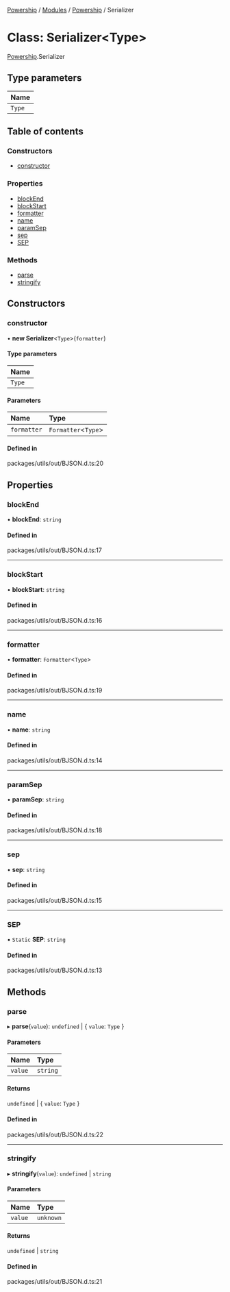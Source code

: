 [Powership](../README.md) / [Modules](../modules.md) / [Powership](../modules/Powership.md) / Serializer

# Class: Serializer<Type\>

[Powership](../modules/Powership.md).Serializer

## Type parameters

| Name |
| :------ |
| `Type` |

## Table of contents

### Constructors

- [constructor](Powership.Serializer.md#constructor)

### Properties

- [blockEnd](Powership.Serializer.md#blockend)
- [blockStart](Powership.Serializer.md#blockstart)
- [formatter](Powership.Serializer.md#formatter)
- [name](Powership.Serializer.md#name)
- [paramSep](Powership.Serializer.md#paramsep)
- [sep](Powership.Serializer.md#sep)
- [SEP](Powership.Serializer.md#sep-1)

### Methods

- [parse](Powership.Serializer.md#parse)
- [stringify](Powership.Serializer.md#stringify)

## Constructors

### constructor

• **new Serializer**<`Type`\>(`formatter`)

#### Type parameters

| Name |
| :------ |
| `Type` |

#### Parameters

| Name | Type |
| :------ | :------ |
| `formatter` | `Formatter`<`Type`\> |

#### Defined in

packages/utils/out/BJSON.d.ts:20

## Properties

### blockEnd

• **blockEnd**: `string`

#### Defined in

packages/utils/out/BJSON.d.ts:17

___

### blockStart

• **blockStart**: `string`

#### Defined in

packages/utils/out/BJSON.d.ts:16

___

### formatter

• **formatter**: `Formatter`<`Type`\>

#### Defined in

packages/utils/out/BJSON.d.ts:19

___

### name

• **name**: `string`

#### Defined in

packages/utils/out/BJSON.d.ts:14

___

### paramSep

• **paramSep**: `string`

#### Defined in

packages/utils/out/BJSON.d.ts:18

___

### sep

• **sep**: `string`

#### Defined in

packages/utils/out/BJSON.d.ts:15

___

### SEP

▪ `Static` **SEP**: `string`

#### Defined in

packages/utils/out/BJSON.d.ts:13

## Methods

### parse

▸ **parse**(`value`): `undefined` \| { `value`: `Type`  }

#### Parameters

| Name | Type |
| :------ | :------ |
| `value` | `string` |

#### Returns

`undefined` \| { `value`: `Type`  }

#### Defined in

packages/utils/out/BJSON.d.ts:22

___

### stringify

▸ **stringify**(`value`): `undefined` \| `string`

#### Parameters

| Name | Type |
| :------ | :------ |
| `value` | `unknown` |

#### Returns

`undefined` \| `string`

#### Defined in

packages/utils/out/BJSON.d.ts:21
